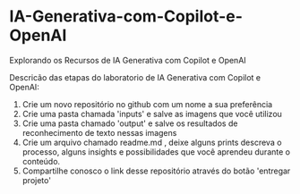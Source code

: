 # IA-Generativa-com-Copilot-e-OpenAI


Explorando os Recursos de IA Generativa com Copilot e OpenAI

Descricão das etapas do laboratorio de IA Generativa com Copilot e OpenAI:

1. Crie um novo repositório no github com um nome a sua preferência
2. Crie uma pasta chamada 'inputs' e salve as imagens que você utilizou
3. Crie uma pasta chamado 'output' e salve os resultados de reconhecimento de texto nessas imagens
4. Crie um arquivo chamado readme.md , deixe alguns prints descreva o processo, alguns insights e possibilidades que você aprendeu durante o conteúdo.
5. Compartilhe conosco o link desse repositório através do botão 'entregar projeto'
